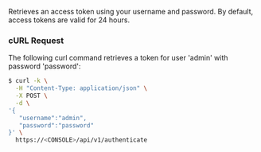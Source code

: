 Retrieves an access token using your username and password. By default, access tokens are valid for 24 hours.

### cURL Request

The following curl command retrieves a token for user 'admin' with password 'password':

```bash
$ curl -k \
  -H "Content-Type: application/json" \
  -X POST \
  -d \
'{
   "username":"admin",
   "password":"password"
}' \
  https://<CONSOLE>/api/v1/authenticate
```